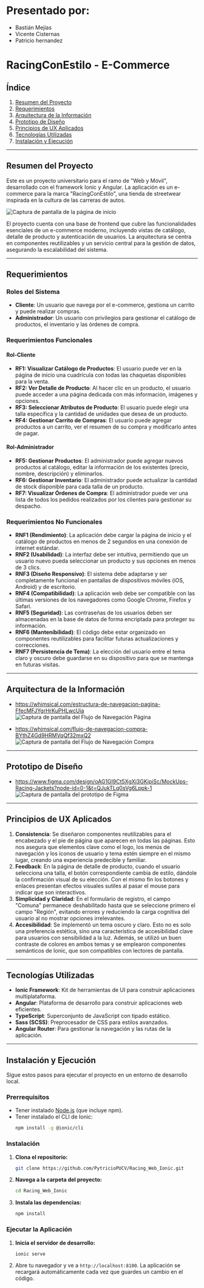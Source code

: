 # Presentado por:
- Bastián Mejías
- Vicente Cisternas
- Patricio hernandez

# RacingConEstilo - E-Commerce

##  Índice
1. [Resumen del Proyecto](#resumen-del-proyecto)
2. [Requerimientos](#requerimientos)
3. [Arquitectura de la Información](#arquitectura-de-la-información)
4. [Prototipo de Diseño](#prototipo-de-diseño)
5. [Principios de UX Aplicados](#principios-de-ux-aplicados)
6. [Tecnologías Utilizadas](#tecnologías-utilizadas)
7. [Instalación y Ejecución](#instalación-y-ejecución)

---

## Resumen del Proyecto

Este es un proyecto universitario para el ramo de "Web y Móvil", desarrollado con el framework Ionic y Angular. La aplicación es un e-commerce para la marca "RacingConEstilo", una tienda de streetwear inspirada en la cultura de las carreras de autos.

![Captura de pantalla de la página de inicio](https://i.imgur.com/ehaGOR7.png)

El proyecto cuenta con una base de frontend que cubre las funcionalidades esenciales de un e-commerce moderno, incluyendo vistas de catálogo, detalle de producto y autenticación de usuarios. La arquitectura se centra en componentes reutilizables y un servicio central para la gestión de datos, asegurando la escalabilidad del sistema.

---

## Requerimientos

### Roles del Sistema
- **Cliente**: Un usuario que navega por el e-commerce, gestiona un carrito y puede realizar compras.
- **Administrador**: Un usuario con privilegios para gestionar el catálogo de productos, el inventario y las órdenes de compra.

### Requerimientos Funcionales

#### Rol-Cliente
- **RF1: Visualizar Catálogo de Productos**: El usuario puede ver en la página de inicio una cuadrícula con todas las chaquetas disponibles para la venta.
- **RF2: Ver Detalle de Producto**: Al hacer clic en un producto, el usuario puede acceder a una página dedicada con más información, imágenes y opciones.
- **RF3: Seleccionar Atributos de Producto**: El usuario puede elegir una talla específica y la cantidad de unidades que desea de un producto.
- **RF4: Gestionar Carrito de Compras**: El usuario puede agregar productos a un carrito, ver el resumen de su compra y modificarlo antes de pagar.

#### Rol-Administrador
- **RF5: Gestionar Productos**: El administrador puede agregar nuevos productos al catálogo, editar la información de los existentes (precio, nombre, descripción) y eliminarlos.
- **RF6: Gestionar Inventario**: El administrador puede actualizar la cantidad de stock disponible para cada talla de un producto.
- **RF7: Visualizar Órdenes de Compra**: El administrador puede ver una lista de todos los pedidos realizados por los clientes para gestionar su despacho.

### Requerimientos No Funcionales

- **RNF1 (Rendimiento)**: La aplicación debe cargar la página de inicio y el catálogo de productos en menos de 2 segundos en una conexión de internet estándar.
- **RNF2 (Usabilidad)**: La interfaz debe ser intuitiva, permitiendo que un usuario nuevo pueda seleccionar un producto y sus opciones en menos de 3 clics.
- **RNF3 (Diseño Responsivo)**: El sistema debe adaptarse y ser completamente funcional en pantallas de dispositivos móviles (iOS, Android) y de escritorio.
- **RNF4 (Compatibilidad)**: La aplicación web debe ser compatible con las últimas versiones de los navegadores como Google Chrome, Firefox y Safari.
- **RNF5 (Seguridad)**: Las contraseñas de los usuarios deben ser almacenadas en la base de datos de forma encriptada para proteger su información.
- **RNF6 (Mantenibilidad)**: El código debe estar organizado en componentes reutilizables para facilitar futuras actualizaciones y correcciones.
- **RNF7 (Persistencia de Tema)**: La elección del usuario entre el tema claro y oscuro debe guardarse en su dispositivo para que se mantenga en futuras visitas.

---

## Arquitectura de la Información
- https://whimsical.com/estructura-de-navegacion-pagina-FfecMFJYgrHrKuPHLwcUia
![Captura de pantalla del Flujo de Navegación Página](https://i.imgur.com/VWcv3yP.jpeg)


- https://whimsical.com/flujo-de-navegacion-compra-BYthZ4Gd9HRMVqQf32mxQ2
![Captura de pantalla del Flujo de Navegación Compra](https://i.imgur.com/pVSGxEc.jpeg)

---

## Prototipo de Diseño
- https://www.figma.com/design/oAG1GI9Ct5XgXj3GKipiSc/MockUps-Racing-Jackets?node-id=0-1&t=QJukTLq0sVg6Lppk-1
![Captura de pantalla del prototipo de Figma](https://i.imgur.com/2QRz8cs.png)

---

## Principios de UX Aplicados
1.  **Consistencia**: Se diseñaron componentes reutilizables para el encabezado y el pie de página que aparecen en todas las páginas. Esto nos asegura que elementos clave como el logo, los menús de navegación y los íconos de usuario y tema estén siempre en el mismo lugar, creando una experiencia predecible y familiar.
2.  **Feedback**: En la página de detalle de producto, cuando el usuario selecciona una talla, el botón correspondiente cambia de estilo, dándole la confirmación visual de su elección. Con el mismo fin los botones y enlaces presentan efectos visuales sutiles al pasar el mouse para indicar que son interactivos.
3.  **Simplicidad y Claridad**: En el formulario de registro, el campo "Comuna" permanece deshabilitado hasta que se seleccione primero el campo "Región", evitando errores y reduciendo la carga cognitiva del usuario al no mostrar opciones irrelevantes.
4.  **Accesibilidad**: Se implementó un tema oscuro y claro. Esto no es solo una preferencia estética, sino una característica de accesibilidad clave para usuarios con sensibilidad a la luz. Además, se utilizó un buen contraste de colores en ambos temas y se emplearon componentes semánticos de Ionic, que son compatibles con lectores de pantalla.

---

## Tecnologías Utilizadas
- **Ionic Framework**: Kit de herramientas de UI para construir aplicaciones multiplataforma.
- **Angular**: Plataforma de desarrollo para construir aplicaciones web eficientes.
- **TypeScript**: Superconjunto de JavaScript con tipado estático.
- **Sass (SCSS)**: Preprocesador de CSS para estilos avanzados.
- **Angular Router**: Para gestionar la navegación y las rutas de la aplicación.

---

## Instalación y Ejecución

Sigue estos pasos para ejecutar el proyecto en un entorno de desarrollo local.

### Prerrequisitos

* Tener instalado [Node.js](https://nodejs.org/) (que incluye npm).
* Tener instalado el CLI de Ionic:
    ```bash
    npm install -g @ionic/cli
    ```

### Instalación

1.  **Clona el repositorio:**
    ```bash
    git clone https://github.com/PytricioPUCV/Racing_Web_Ionic.git
    ```

2.  **Navega a la carpeta del proyecto:**
    ```bash
    cd Racing_Web_Ionic
    ```

3.  **Instala las dependencias:**
    ```bash
    npm install
    ```

### Ejecutar la Aplicación

1.  **Inicia el servidor de desarrollo:**
    ```bash
    ionic serve
    ```
2.  Abre tu navegador y ve a `http://localhost:8100`. La aplicación se recargará automáticamente cada vez que guardes un cambio en el código.
